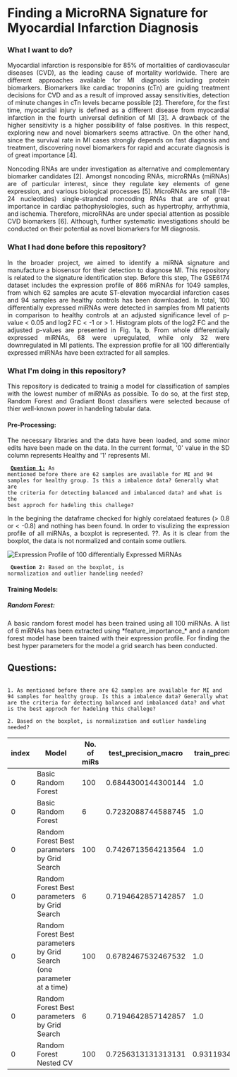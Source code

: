 # Finding a MicroRNA Signature for Myocardial Infarction Diagnosis

### What I want to do?

<p style='text-align: justify;'>  
Myocardial infarction is responsible for 85% of mortalities of cardiovascular diseases (CVD), as the leading cause of mortality worldwide. There are different approaches available for MI diagnosis including protein biomarkers. Biomarkers like cardiac troponins (cTn) are guiding treatment decisions for CVD and as a result of improved assay sensitivities, detection of minute changes in cTn levels became possible [2]. Therefore, for the first time, myocardial injury is defined as a different disease from myocardial infarction in the fourth universal definition of MI [3]. A drawback of the higher sensitivity is a higher possibility of false positives. In this respect, exploring new and novel biomarkers seems attractive. On the other hand, since the survival rate in MI cases strongly depends on fast diagnosis and treatment, discovering novel biomarkers for rapid and accurate diagnosis is of great importance [4].
</p>

<p style='text-align: justify;'>   
Noncoding RNAs are under investigation as alternative and complementary biomarker candidates [2]. Amongst noncoding RNAs, microRNAs (miRNAs) are of particular interest, since they regulate key elements of gene expression, and various biological processes [5]. MicroRNAs are small (18–24 nucleotides) single-stranded noncoding RNAs that are of great importance in cardiac pathophysiologies, such as hypertrophy, arrhythmia, and ischemia. Therefore, microRNAs are under special attention as possible CVD biomarkers [6]. Although, further systematic investigations should be conducted on their potential as novel biomarkers for MI diagnosis.
</p>
  
### What I had done before this repository?

<p style='text-align: justify;'> 
In the broader project, we aimed to identify a miRNA signature and manufacture a biosensor for their detection to diagnose MI. This repository is related to the signature identification step. Before this step, The GSE6174 dataset includes the expression profile of 866 miRNAs for 1049 samples, from which 62 samples are acute ST-elevation myocardial infarction cases and 94 samples are healthy controls has been downloaded. In total, 100 differentially expressed miRNAs were detected in samples from MI patients in comparison to healthy controls at an adjusted significance level of p-value < 0.05 and log2 FC < -1 or > 1. Histogram plots of the log2 FC and the adjusted p-values are presented in Fig. 1a, b. From whole differentially expressed miRNAs, 68 were upregulated, while only 32 were downregulated in MI patients. The expression profile for all 100 differentially expressed miRNAs have been extracted for all samples.
</p>
  
### What I'm doing in this repository?

<p style='text-align: justify;'> 
This repository is dedicated to trainig a model for classification of samples with the lowest number of miRNAs as possible. To do so, at the first step, Random Forest and Gradiant Boost classifiers were selected because of thier well-known power in handeling tabular data.
</p>
  
#### Pre-Processing:

<p style='text-align: justify;'> 
The necessary libraries and the data have been loaded, and some minor edits have been made on the data. In the current format, '0' value in the SD column represents Healthy and '1' represents MI.
</p>

<code> [**Question 1:**](#Questions:) As mentioned before there are 62 samples are available for MI and 94 samples for healthy group. Is this a imbalence data? Generally what are the criteria for detecting balanced and imbalanced data? and what is the best approch for hadeling this challege? </code>


<p style='text-align: justify;'> 
In the begining the dataframe checked for highly corelataed features (> 0.8 or < -0.8) and nothing has been found. In order to visulizing the expression profile of all miRNAs, a boxplot is represented. ??. As it is clear from the boxplot, the data is not normalized and contain some outliers. 
</p>
                                                                                      
![Expression Profile of 100 differentially Expressed MiRNAs](https://user-images.githubusercontent.com/95024166/155990729-5cddb914-0412-45d8-bf5a-a2ff7dd53e1f.png)


<code> **Question 2:** Based on the boxplot, is normalization and outlier handeling needed? </code>


#### Training Models:

##### Random Forest:

<p style='text-align: justify;'> 
A basic random forest model has been trained using all 100 miRNAs. A list of 6 miRNAs has been extracted using *feature_importance_* and a random forest model hase been trained with their expression profile. For finding the best hyper parameters for the model a grid search has been conducted. 
</p>



  
## Questions:

<code>
1. As mentioned before there are 62 samples are available for MI and 94 samples for healthy group. Is this a imbalence data? Generally what are the criteria for detecting balanced and imbalanced data? and what is the best approch for hadeling this challege?
</code>

<code>
2. Based on the boxplot, is normalization and outlier handeling needed?
</code>

|index|Model|No\. of miRs|test\_precision_macro|train\_precision_macro|test\_recall_macro|train\_recall_macro|test\_f1_macro|train\_f1_macro|test\_accuracy|train\_accuracy|
|---|---|---|---|---|---|---|---|---|---|---|
|0|Basic Random Forest|100|0\.6844300144300144|1\.0|0\.6860119047619048|1\.0|0\.664421101774043|1\.0|0\.7627272727272728|1\.0|
|0|Basic Random Forest|6|0\.7232088744588745|1\.0|0\.7127976190476192|1\.0|0\.7013296580440543|1\.0|0\.7636363636363638|1\.0|
|0|Random Forest Best parameters by Grid Search|100|0\.7426713564213564|1\.0|0\.6869047619047619|1\.0|0\.669257254183725|1\.0|0\.7627272727272729|1\.0|
|0|Random Forest Best parameters by Grid Search|6|0\.7194642857142857|1\.0|0\.7151785714285713|1\.0|0\.7130631868131868|1\.0|0\.7454545454545455|1\.0|
|0|Random Forest Best parameters by Grid Search \(one parameter at a time)|100|0\.6782467532467532|1\.0|0\.6279761904761905|1\.0|0\.6178431372549019|1\.0|0\.7081818181818182|1\.0|
|0|Random Forest Best parameters by Grid Search|6|0\.7194642857142857|1\.0|0\.7151785714285713|1\.0|0\.7130631868131868|1\.0|0\.7454545454545455|1\.0|
|0|Random Forest Nested CV|100|0\.7256313131313131|0\.9311934924182168|0\.7079365079365079|0\.8530518171344784|0\.6995301593831006|0\.8764355668318613|0\.77|0\.8991032776747062|

